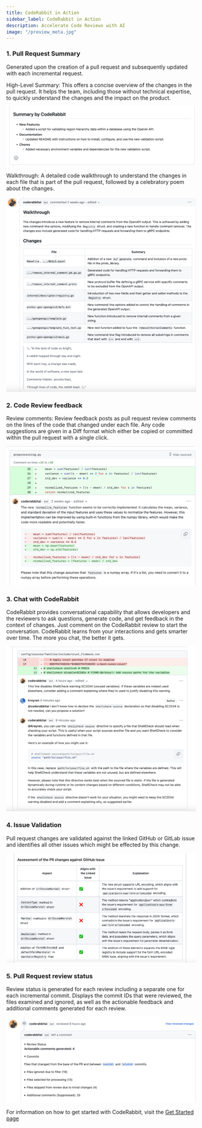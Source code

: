 ```yaml
---
title: CodeRabbit in Action
sidebar_label: CodeRabbit in Action
description: Accelerate Code Reviews with AI
image: "/preview_meta.jpg"
---
```

<head>
 <meta charSet="utf-8" />
  <meta name="title" content="CodeRabbit: AI-powered Code Reviews" />
  <meta name="description" content="Accelerate Code Reviews with AI" />

  <meta property="og:type" content="website" />
  <meta property="og:url" content="https://coderabbit.ai/" />
  <meta property="og:title" content="CodeRabbit: AI-powered Code Reviews" />
  <meta property="og:description" content="Accelerate Code Reviews with AI" />
  <meta property="og:image" content="/preview_meta.jpg" />

  <meta name="twitter:image" content="https://coderabbit.ai/preview_meta.jpg" />
  <meta name="twitter:card" content="summary_large_image" />
  <meta name="twitter:title" content="CodeRabbit: AI-powered Code Reviews" />
  <meta name="twitter:description" content="Accelerate Code Reviews with AI" />
</head>

### 1. Pull Request Summary[](https://coderabbit.ai/docs/coderabbit-in-action#pull-request-summary)

Generated upon the creation of a pull request and subsequently updated with each incremental request.

High-Level Summary: This offers a concise overview of the changes in the pull request. It helps the team, including those without technical expertise, to quickly understand the changes and the impact on the product.

![](./images/Summary-Overview.png)

Walkthrough: A detailed code walkthrough to understand the changes in each file that is part of the pull request, followed by a celebratory poem about the changes.

![](./images/Summary-Walkthrough.png)

### 2. Code Review feedback[](https://coderabbit.ai/docs/coderabbit-in-action#code-review-feedback)

Review comments: Review feedback posts as pull request review comments on the lines of the code that changed under each file. Any code suggestions are given in a Diff format which either be copied or committed within the pull request with a single click. 

![](./images/ReviewFeedback.png)


### 3. Chat with CodeRabbit[](https://coderabbit.ai/docs/coderabbit-in-action#chat-with-coderabbit)

CodeRabbit provides conversational capability that allows developers and the reviewers to ask questions, generate code, and get feedback in the context of changes. Just comment on the CodeRabbit review to start the conversation. CodeRabbit learns from your interactions and gets smarter over time. The more you chat, the better it gets. 

![](./images/chat.png)


### 4. Issue Validation[](https://coderabbit.ai/docs/coderabbit-in-action#issue-validation)

Pull request changes are validated against the linked GitHub or GitLab issue and identifies all other issues which might be effected by this change.

![](./images/issue-validation.png)


### 5.  Pull Request review status[](https://coderabbit.ai/docs/coderabbit-in-action#pull-request-summary-1)

Review status is generated for each review including a separate one for each incremental commit. Displays the commit IDs that were reviewed, the files examined and ignored, as well as the actionable feedback and additional comments generated for each review.

![](./images/ReviewStatus.png)

For information on how to get started with CodeRabbit, visit the [Get Started page](https://coderabbit.ai/docs/get-started/signup)
